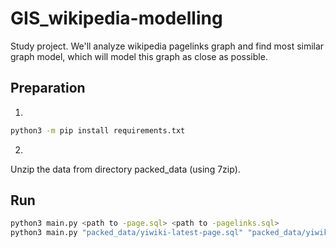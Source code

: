 # GIS_wikipedia-modelling
Study project. We'll analyze wikipedia pagelinks graph and find most similar graph model, which will model this graph as close as possible.

## Preparation
1.
```bash
python3 -m pip install requirements.txt
```

2.
Unzip the data from directory packed_data (using 7zip).

## Run
```bash
python3 main.py <path to -page.sql> <path to -pagelinks.sql>
python3 main.py "packed_data/yiwiki-latest-page.sql" "packed_data/yiwiki-latest-pagelinks.sql"
```
